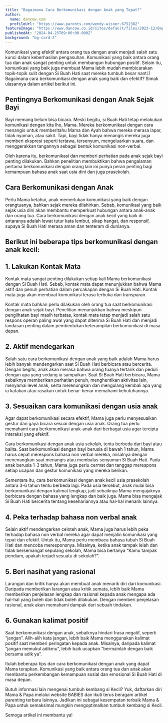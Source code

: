 ```yaml
---
title: "Bagaimana Cara Berkomunikasi dengan Anak yang Tepat?"
author:
  name: dancow.com
  profileUrl: "https://www.parents.com/wendy-wisner-6752382"
featureImage: "https://www.dancow.co.id/sites/default/files/2023-12/Bagaimana Cara Berkomunikasi dengan Anak yang Tepat_.jpg"
publishedAt: "2024-04-25T09:00:00.000Z"
background: "bg-card-2"
---
```


Komunikasi yang efektif antara orang tua dengan anak menjadi salah satu kunci dalam keberhasilan pengasuhan. Komunikasi yang baik antara orang tua dan anak sangat penting untuk membangun hubungan positif. Selain itu, komunikasi yang baik juga membuat Mama lebih mudah membicarakan topik-topik sulit dengan Si Buah Hati saat mereka tumbuh besar nanti.1 Bagaimana cara berkomunikasi dengan anak yang baik dan efektif? Simak ulasannya dalam artikel berikut ini.

## Pentingnya Berkomunikasi dengan Anak Sejak Bayi

Bayi memang belum bisa bicara. Meski begitu, si Buah Hati tetap melakukan komunikasi dengan kita lho, Mama. Mereka berkomunikasi dengan cara menangis untuk memberitahu Mama dan Ayah bahwa mereka merasa lapar, tidak nyaman, atau sakit. Tapi, bayi tidak hanya menangis mereka juga memberi ekspresi seperti tertawa, tersenyum, mengeluarkan suara, dan menggerakkan tangannya sebagai bentuk komunikasi non-verbal.

Oleh karena itu, berkomunikasi dan memberi perhatian pada anak sejak bayi penting dilakukan. Bahkan penelitian membuktikan bahwa pengalaman pertama berkomunikasi dengan orang lain ini punya peran penting bagi kemampuan bahasa anak saat usia dini dan juga prasekolah.

## Cara Berkomunikasi dengan Anak

Perlu Mama ketahui, anak memerlukan komunikasi yang baik dengan orangtuanya, bahkan sejak mereka dilahirkan. Sebab, komunikasi yang baik sejak usia dini akan membantu memperkuat hubungan antara anak-anak dan orang tua. Cara berkomunikasi dengan anak kecil yang baik di antaranya adalah lewat tutur kata lembut, sikap hangat, dan responsif, supaya Si Buah Hati merasa aman dan tenteram di dunianya.

## Berikut ini beberapa tips berkomunikasi dengan anak kecil:

## 1. Lakukan Kontak Mata

Kontak mata sangat penting dilakukan setiap kali Mama berkomunikasi dengan Si Buah Hati. Sebab, kontak mata dapat menunjukkan bahwa Mama aktif dan penuh perhatian dalam percakapan dengan Si Buah Hati. Kontak mata juga akan membuat komunikasi terasa terbuka dan transparan.

Kontak mata bahkan perlu dilakukan oleh orang tua saat berkomunikasi dengan anak sejak bayi. Penelitian menunjukkan bahwa meskipun penglihatan bayi masih terbatas, kontak mata tetap menjadi salah satu respons operan paling awal yang dapat diterima Si Buah Hati dan menjadi landasan penting dalam pembentukan keterampilan berkomunikasi di masa depan.

## 2. Aktif mendegarkan

Salah satu cara berkomunikasi dengan anak yang baik adalah Mama harus lebih banyak mendengarkan saat Si Buah Hati berbicara atau bercerita. Dengan begitu, anak akan merasa bahwa orang tuanya tertarik dan peduli dengan apa yang sedang ia sampaikan. Saat Si Buah Hati berbicara, Mama sebaiknya memberikan perhatian penuh, menghentikan aktivitas lain, menyamai level anak, serta merenungkan dan mengulang kembali apa yang ia katakan atau rasakan untuk benar-benar memahami kebutuhannya.

## 3. Sesuaikan cara komunikasi dengan usia anak

Agar dapat berkomunikasi secara efektif, Mama juga perlu menyesuaikan gestur dan gaya bicara sesuai dengan usia anak. Orang tua perlu memahami cara berkomunikasi anak-anak dari berbagai usia agar tercipta interaksi yang efektif.

Cara berkomunikasi dengan anak usia sekolah, tentu berbeda dari bayi atau balita. Saat berkomunikasi dengan bayi berusia di bawah 1 tahun, Mama harus cepat merespons bahasa non verbal mereka, misalnya dengan menenangkan saat menangis atau membalas senyuman Si Buah Hati. Pada anak berusia 1-3 tahun, Mama juga perlu cermat dan tanggap merespons setiap ucapan dan gestur komunikasi yang mereka berikan.

Sementara itu, cara berkomunikasi dengan anak kecil usia prasekolah antara 3-6 tahun tentu berbeda lagi. Pada usia tersebut, anak mulai bisa berkomunikasi dengan kalimat lengkap, jadi sebaiknya Mama mengajaknya berbicara dengan bahasa yang lengkap dan baik juga. Mama bisa mengajak Si Buah Hati bercerita tentang kesehariannya atau hal-hal menarik lainnya.

## 4. Peka terhadap bahasa non verbal anak

Selain aktif mendengarkan celoteh anak, Mama juga harus lebih peka terhadap bahasa non verbal mereka agar dapat menjalin komunikasi yang tepat dan efektif. Untuk itu, Mama perlu membaca bahasa tubuh Si Buah Hati dan mencoba meresponsnya. Misalnya, ketika anak tampak lelah dan tidak bersemangat sepulang sekolah, Mama bisa bertanya “Kamu tampak pendiam, apakah terjadi sesuatu di sekolah?”.

## 5. Beri nasihat yang rasional

Larangan dan kritik hanya akan membuat anak menarik diri dari komunikasi. Daripada memberikan larangan atau kritik semata, lebih baik Mama memberikan penjelasan lengkap dan rasional kepada anak mengapa ada hal-hal yang boleh dan tidak boleh dilakukan. Dengan memberi penjelasan rasional, anak akan memahami dampak dari sebuah tindakan.

## 6. Gunakan kalimat positif

Saat berkomunikasi dengan anak, sebaiknya hindari frasa negatif, seperti “jangan”. Alih-alih kata jangan, lebih baik Mama menggunakan kalimat positif saat memberi peringatan kepada anak. Misalnya, daripada kalimat “jangan memukul adikmu”, lebih baik ucapkan “bermainlah dengan baik bersama adik ya”.

Itulah beberapa tips dan cara berkomunikasi dengan anak yang dapat Mama terapkan. Komunikasi yang baik antara orang tua dan anak akan membantu perkembangan kemampuan sosial dan emosional Si Buah Hati di masa depan.

Butuh informasi lain mengenai tumbuh kembang si Kecil? Yuk, daftarkan diri Mama & Papa melalui website BABIES dan ikuti terus beragam artikel parenting terbaru lainnya. Jadikan ini sebagai kesempatan terbaik Mama & Papa untuk semaksimal mungkin mengoptimalkan tumbuh kembang si Kecil.

Semoga artikel ini membantu ya!

